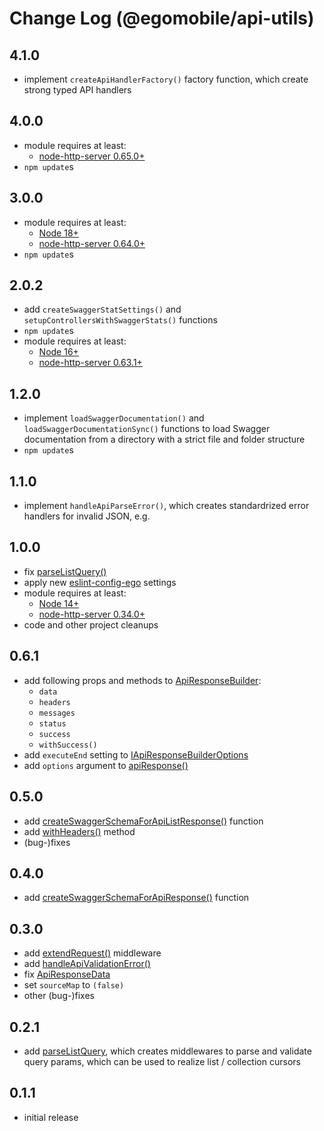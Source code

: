 # Change Log (@egomobile/api-utils)

## 4.1.0

- implement `createApiHandlerFactory()` factory function, which create strong typed API handlers

## 4.0.0

- module requires at least:
  - [node-http-server 0.65.0+](https://github.com/egomobile/node-http-server)
- `npm update`s

## 3.0.0

- module requires at least:
  - [Node 18+](https://nodejs.org/gl/blog/release/v18.0.0/)
  - [node-http-server 0.64.0+](https://github.com/egomobile/node-http-server)
- `npm update`s

## 2.0.2

- add `createSwaggerStatSettings()` and `setupControllersWithSwaggerStats()` functions
- `npm update`s
- module requires at least:
  - [Node 16+](https://nodejs.org/gl/blog/release/v16.0.0/)
  - [node-http-server 0.63.1+](https://github.com/egomobile/node-http-server)

## 1.2.0

- implement `loadSwaggerDocumentation()` and `loadSwaggerDocumentationSync()` functions to load Swagger documentation from a directory with a strict file and folder structure
- `npm update`s

## 1.1.0

- implement `handleApiParseError()`, which creates standardrized error handlers for invalid JSON, e.g.

## 1.0.0

- fix [parseListQuery()](https://egomobile.github.io/node-api-utils/modules.html#parseListQuery)
- apply new [eslint-config-ego](https://github.com/egomobile/eslint-config-ego) settings
- module requires at least:
  - [Node 14+](https://nodejs.org/gl/blog/release/v14.0.0/)
  - [node-http-server 0.34.0+](https://github.com/egomobile/node-http-server)
- code and other project cleanups

## 0.6.1

- add following props and methods to [ApiResponseBuilder](https://egomobile.github.io/node-api-utils/classes/ApiResponseBuilder.html):
  - `data`
  - `headers`
  - `messages`
  - `status`
  - `success`
  - `withSuccess()`
- add `executeEnd` setting to [IApiResponseBuilderOptions](https://egomobile.github.io/node-api-utils/interfaces/IApiResponseBuilderOptions.html)
- add `options` argument to [apiResponse()](https://egomobile.github.io/node-api-utils/modules.html#apiResponse)

## 0.5.0

- add [createSwaggerSchemaForApiListResponse()](https://egomobile.github.io/node-api-utils/modules.html#createSwaggerSchemaForApiListResponse) function
- add [withHeaders()](https://egomobile.github.io/node-api-utils/classes/ApiResponseBuilder.html#withHeaders) method
- (bug-)fixes

## 0.4.0

- add [createSwaggerSchemaForApiResponse()](https://egomobile.github.io/node-api-utils/modules.html#createSwaggerSchemaForApiResponse) function

## 0.3.0

- add [extendRequest()](https://egomobile.github.io/node-api-utils/modules.html#extendRequest) middleware
- add [handleApiValidationError()](https://egomobile.github.io/node-api-utils/modules.html#handleApiValidationError)
- fix [ApiResponseData](https://egomobile.github.io/node-api-utils/modules.html#ApiResponseData)
- set `sourceMap` to `(false)`
- other (bug-)fixes

## 0.2.1

- add [parseListQuery](https://egomobile.github.io/node-api-utils/modules.html#parseListQuery), which creates middlewares to parse and validate query params, which can be used to realize list / collection cursors

## 0.1.1

- initial release
